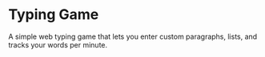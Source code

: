 # Typing Game
A simple web typing game that lets you enter custom paragraphs, lists, and tracks your words per minute.
